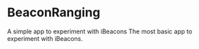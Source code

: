 # BeaconRanging
A simple app to experiment with iBeacons
The most basic app to experiment with iBeacons.
